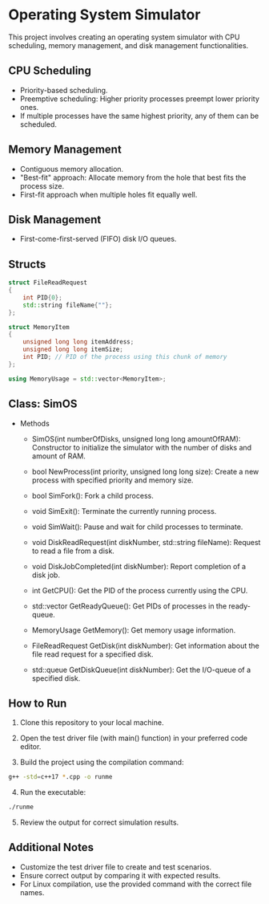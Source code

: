 # Operating System Simulator

This project involves creating an operating system simulator with CPU scheduling, memory management, and disk management functionalities.

## CPU Scheduling

- Priority-based scheduling.
- Preemptive scheduling: Higher priority processes preempt lower priority ones.
- If multiple processes have the same highest priority, any of them can be scheduled.

## Memory Management

- Contiguous memory allocation.
- "Best-fit" approach: Allocate memory from the hole that best fits the process size.
- First-fit approach when multiple holes fit equally well.

## Disk Management

- First-come-first-served (FIFO) disk I/O queues.

## Structs

```cpp
struct FileReadRequest
{
    int PID{0};
    std::string fileName{""};
};

struct MemoryItem
{
    unsigned long long itemAddress;
    unsigned long long itemSize;
    int PID; // PID of the process using this chunk of memory
};

using MemoryUsage = std::vector<MemoryItem>;
```

## Class: SimOS
- Methods
    - SimOS(int numberOfDisks, unsigned long long amountOfRAM): Constructor to initialize the simulator with the number of disks and amount of RAM.

     - bool NewProcess(int priority, unsigned long long size): Create a new process with specified priority and memory size.

     - bool SimFork(): Fork a child process.

     - void SimExit(): Terminate the currently running process.

     - void SimWait(): Pause and wait for child processes to terminate.

     - void DiskReadRequest(int diskNumber, std::string fileName): Request to read a file from a disk.

     - void DiskJobCompleted(int diskNumber): Report completion of a disk job.

     - int GetCPU(): Get the PID of the process currently using the CPU.

     - std::vector<int> GetReadyQueue(): Get PIDs of processes in the ready-queue.

     - MemoryUsage GetMemory(): Get memory usage information.

     - FileReadRequest GetDisk(int diskNumber): Get information about the file read request for a specified disk.

     - std::queue<FileReadRequest> GetDiskQueue(int diskNumber): Get the I/O-queue of a specified disk.
 
## How to Run
   1. Clone this repository to your local machine.

   2. Open the test driver file (with main() function) in your preferred code editor.

   3. Build the project using the compilation command:

```bash
g++ -std=c++17 *.cpp -o runme

```
4. Run the executable:


```bash
./runme

```

5. Review the output for correct simulation results.

## Additional Notes
- Customize the test driver file to create and test scenarios.
- Ensure correct output by comparing it with expected results.
- For Linux compilation, use the provided command with the correct file names.


